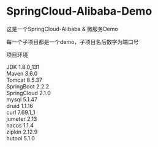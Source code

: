 # SpringCloud-Alibaba-Demo

这是一个SpringCloud-Alibaba & 微服务Demo

每一个子项目都是一个demo，子项目名后数字为端口号

<p>项目环境</p>
JDK 1.8.0_131<br>
Maven 3.6.0<br>
Tomcat 8.5.37<br>
SpringBoot 2.2.2<br>
SpringCloud 2.1.0<br>
mysql 5.1.47<br>
druid 1.1.16<br>
curl 7.69.1_1<br>
jumeter 2.13<br>
nacos 1.1.4<br>
zipkin 2.12.9<br>
hutool 5.1.0<br>
